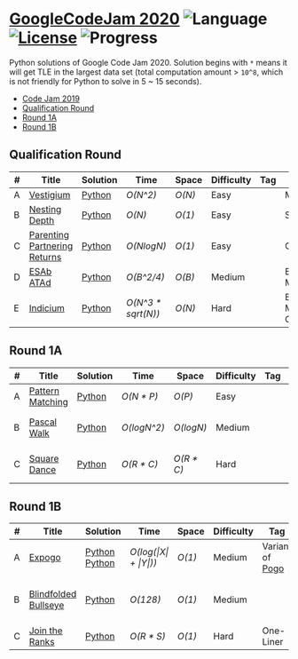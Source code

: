 # [GoogleCodeJam 2020](https://codingcompetitions.withgoogle.com/codejam/archive/2020) ![Language](https://img.shields.io/badge/language-Python-orange.svg) [![License](https://img.shields.io/badge/license-MIT-blue.svg)](./LICENSE) ![Progress](https://img.shields.io/badge/progress-11%20%2F%2011-ff69b4.svg)

Python solutions of Google Code Jam 2020. Solution begins with `*` means it will get TLE in the largest data set (total computation amount > `10^8`, which is not friendly for Python to solve in 5 ~ 15 seconds).

* [Code Jam 2019](https://github.com/kamyu104/GoogleCodeJam-2019)
* [Qualification Round](https://github.com/kamyu104/GoogleCodeJam-2020#qualification-round)
* [Round 1A](https://github.com/kamyu104/GoogleCodeJam-2020#round-1a)
* [Round 1B](https://github.com/kamyu104/GoogleCodeJam-2020#round-1b)

## Qualification Round
| # | Title | Solution | Time | Space | Difficulty | Tag | Note |
|---| ----- | -------- | ---- | ----- | ---------- | --- | ---- |
|A| [Vestigium](https://codingcompetitions.withgoogle.com/codejam/round/000000000019fd27/000000000020993c)| [Python](./Qualification%20Round/vestigium.py)| _O(N^2)_ | _O(N)_ | Easy | | Math |
|B| [Nesting Depth](https://codingcompetitions.withgoogle.com/codejam/round/000000000019fd27/0000000000209a9f)| [Python](./Qualification%20Round/nesting_depth.py)| _O(N)_ | _O(1)_ | Easy | | String |
|C| [Parenting Partnering Returns](https://codingcompetitions.withgoogle.com/codejam/round/000000000019fd27/000000000020bdf9)| [Python](./Qualification%20Round/parenting_partnering_returns.py)| _O(NlogN)_ | _O(1)_ | Easy | | Greedy |
|D| [ESAb ATAd](https://codingcompetitions.withgoogle.com/codejam/round/000000000019fd27/0000000000209a9e)| [Python](./Qualification%20Round/esab_atad.py) |  _O(B^2/4)_ | _O(B)_ | Medium | | Bit Manipulation |
|E| [Indicium](https://codingcompetitions.withgoogle.com/codejam/round/000000000019fd27/0000000000209aa0)| [Python](./Qualification%20Round/indicium.py) |  _O(N^3 * sqrt(N))_ | _O(N)_ | Hard | | Bipartite Matching, Greedy |

## Round 1A
| # | Title | Solution | Time | Space | Difficulty | Tag | Note |
|---| ----- | -------- | ---- | ----- | ---------- | --- | ---- |
|A| [Pattern Matching](https://codingcompetitions.withgoogle.com/codejam/round/000000000019fd74/00000000002b3034)| [Python](./Round%201A/pattern_matching.py)| _O(N * P)_ | _O(P)_ | Easy | | String |
|B| [Pascal Walk](https://codingcompetitions.withgoogle.com/codejam/round/000000000019fd74/00000000002b1353)| [Python](./Round%201A/pascal_walk.py) | _O(logN^2)_ | _O(logN)_ | Medium | | Math, Greedy, Bit Manipulation |
|C| [Square Dance](https://codingcompetitions.withgoogle.com/codejam/round/000000000019fd74/00000000002b1355)| [Python](./Round%201A/square_dance.py)| _O(R * C)_ | _O(R * C)_ | Hard | | Simulation, BFS, Linked List |

## Round 1B
| # | Title | Solution | Time | Space | Difficulty | Tag | Note |
|---| ----- | -------- | ---- | ----- | ---------- | --- | ---- |
|A| [Expogo](https://codingcompetitions.withgoogle.com/codejam/round/000000000019fef2/00000000002d5b62)| [Python](./Round%201B/expogo.py) [Python](./Round%201B/expogo2.py) | _O(log(\|X\| + \|Y\|))_ | _O(1)_ | Medium | Variant of [Pogo](https://code.google.com/codejam/contest/2437488/dashboard#s=p1) | Invariant, Greedy
|B| [Blindfolded Bullseye](https://codingcompetitions.withgoogle.com/codejam/round/000000000019fef2/00000000002d5b63)| [Python](./Round%201B/blindfolded_bullseye2.py) | _O(128)_ | _O(1)_ | Medium || Probability, Binary Search, Geometry
|C| [Join the Ranks](https://codingcompetitions.withgoogle.com/codejam/round/000000000019fef2/00000000002d5b64)| [Python](./Round%201B/join_the_ranks5.py) | _O(R * S)_ | _O(1)_ | Hard | One-Liner | Invariant, Sort
